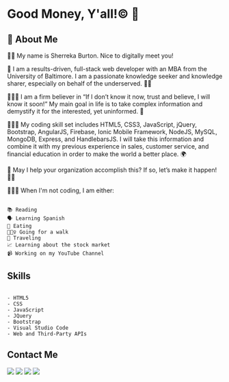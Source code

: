 <!--
**ssbbgm/ssbbgm** is a ✨ _special_ ✨ repository because its `README.md` (this file) appears on your GitHub profile.

Here are some ideas to get you started:

- 🔭 I’m currently working on ...
- 🌱 I’m currently learning ...
- 👯 I’m looking to collaborate on ...
- 🤔 I’m looking for help with ...
- 💬 Ask me about ...
- 📫 How to reach me: ...
- 😄 Pronouns: ...
- ⚡ Fun fact: ...
-->
# Good Money, Y'all!:copyright: :money_mouth_face:

## :speech_balloon: About Me 

✌🏾 My name is Sherreka Burton. Nice to digitally meet you! 

💖 I am a results-driven, full-stack web developer with an MBA from the University of Baltimore. I am a passionate knowledge seeker and knowledge sharer, especially on behalf of the underserved. ✊🏾 

👩🏾‍🏫  I am a firm believer in “If I don’t know it now, trust and believe, I will know it soon!” My main goal in life is to take complex information and demystify it for the interested, yet uninformed. :brain:

👩🏾‍🎓   My coding skill set includes HTML5, CSS3, JavaScript, jQuery, Bootstrap, AngularJS, Firebase, Ionic Mobile Framework, NodeJS, MySQL, MongoDB, Express, and HandlebarsJS. I will take this information and combine it with my previous experience in sales, customer service, and financial education in order to make the world a better place. :earth_africa:

 :eyes: May I help your organization accomplish this? If so, let’s make it happen! 💪🏾

👩🏾‍💻 When I'm not coding, I am either:
```

📚 Reading
🗣 Learning Spanish
🍕 Eating
🚶🏾‍♀️ Going for a walk
🛫 Traveling
📈 Learning about the stock market
📹 Working on my YouTube Channel
```

## Skills


```

- HTML5 
- CSS
- JavaScript
- JQuery
- Bootstrap
- Visual Studio Code
- Web and Third-Party APIs
```


## Contact Me

<a href="https://linkedin.com/in/sherreka-burton"><img src="https://img.icons8.com/color/48/000000/linkedin.png"/></a>
<a href="https://twitter.com/RekaCodes"><img src="https://img.icons8.com/color/48/000000/twitter--v1.png"/></a>
<a href="https://youtube.com/c/RekaDarnB86"><img src="https://img.icons8.com/color/48/000000/youtube-squared.png"/></a>
<a href="mailto:ssburto825@gmail.com"><img src="https://img.icons8.com/emoji/48/000000/e-mail.png"/></a>



